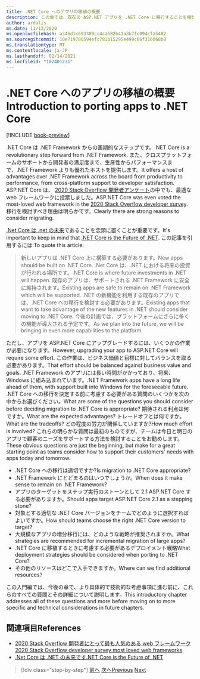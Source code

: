 ```yaml
---
title: .NET Core へのアプリの移植の概要
description: この章では、既存の ASP.NET アプリを .NET Core に移行することを検討しているチーム向けの考慮事項の一覧を示します。
author: ardalis
ms.date: 11/13/2020
ms.openlocfilehash: a346d1c693389cc4ca682b41a3b7fc094cfa5482
ms.sourcegitcommit: 10e719780594efc781b15295e499c66f316068b8
ms.translationtype: MT
ms.contentlocale: ja-JP
ms.lasthandoff: 02/14/2021
ms.locfileid: "102401231"
---
```

# <a name="introduction-to-porting-apps-to-net-core"></a><span data-ttu-id="60e18-103">.NET Core へのアプリの移植の概要</span><span class="sxs-lookup"><span data-stu-id="60e18-103">Introduction to porting apps to .NET Core</span></span>

[!INCLUDE [book-preview](../../../includes/book-preview.md)]

<span data-ttu-id="60e18-104">.NET Core は .NET Framework からの画期的なステップです。</span><span class="sxs-lookup"><span data-stu-id="60e18-104">.NET Core is a revolutionary step forward from .NET Framework.</span></span> <span data-ttu-id="60e18-105">また、クロスプラットフォームのサポートから開発者の満足度まで、生産性からパフォーマンスまで、.NET Framework よりも優れたホストを提供します。</span><span class="sxs-lookup"><span data-stu-id="60e18-105">It offers a host of advantages over .NET Framework across the board from productivity to performance, from cross-platform support to developer satisfaction.</span></span> <span data-ttu-id="60e18-106">ASP.NET Core は、 [2020 Stack Overflow 開発者アンケート](https://insights.stackoverflow.com/survey/2020#technology-most-loved-dreaded-and-wanted-web-frameworks)の中でも、最適な web フレームワークに投票しました。</span><span class="sxs-lookup"><span data-stu-id="60e18-106">ASP.NET Core was even voted the most-loved web framework in the [2020 Stack Overflow developer survey](https://insights.stackoverflow.com/survey/2020#technology-most-loved-dreaded-and-wanted-web-frameworks).</span></span> <span data-ttu-id="60e18-107">移行を検討すべき理由は明らかです。</span><span class="sxs-lookup"><span data-stu-id="60e18-107">Clearly there are strong reasons to consider migrating.</span></span>

<span data-ttu-id="60e18-108">[.Net Core は .net の未来](https://devblogs.microsoft.com/dotnet/net-core-is-the-future-of-net/)であることを念頭に置くことが重要です。</span><span class="sxs-lookup"><span data-stu-id="60e18-108">It's important to keep in mind that [.NET Core is the Future of .NET](https://devblogs.microsoft.com/dotnet/net-core-is-the-future-of-net/).</span></span> <span data-ttu-id="60e18-109">この記事を引用するには:</span><span class="sxs-lookup"><span data-stu-id="60e18-109">To quote this article:</span></span>

> <span data-ttu-id="60e18-110">新しいアプリは .NET Core 上に構築する必要があります。</span><span class="sxs-lookup"><span data-stu-id="60e18-110">New apps should be built on .NET Core.</span></span> <span data-ttu-id="60e18-111">.Net Core は、.NET における将来の投資が行われる場所です。</span><span class="sxs-lookup"><span data-stu-id="60e18-111">.NET Core is where future investments in .NET will happen.</span></span> <span data-ttu-id="60e18-112">既存のアプリは、サポートされる .NET Framework に安全に維持されます。</span><span class="sxs-lookup"><span data-stu-id="60e18-112">Existing apps are safe to remain on .NET Framework which will be supported.</span></span> <span data-ttu-id="60e18-113">.NET の新機能を利用する既存のアプリでは、.NET Core への移行を検討する必要があります。</span><span class="sxs-lookup"><span data-stu-id="60e18-113">Existing apps that want to take advantage of the new features in .NET should consider moving to .NET Core.</span></span> <span data-ttu-id="60e18-114">今後の計画では、プラットフォームにさらに多くの機能が導入される予定です。</span><span class="sxs-lookup"><span data-stu-id="60e18-114">As we plan into the future, we will be bringing in even more capabilities to the platform.</span></span>

<span data-ttu-id="60e18-115">ただし、アプリを ASP.NET Core にアップグレードするには、いくつかの作業が必要になります。</span><span class="sxs-lookup"><span data-stu-id="60e18-115">However, upgrading your app to ASP.NET Core will require some effort.</span></span> <span data-ttu-id="60e18-116">この作業は、ビジネス価値と目標に対してバランスを取る必要があります。</span><span class="sxs-lookup"><span data-stu-id="60e18-116">That effort should be balanced against business value and goals.</span></span> <span data-ttu-id="60e18-117">.NET Framework のアプリには長い時間がかかっており、将来、Windows に組み込まれています。</span><span class="sxs-lookup"><span data-stu-id="60e18-117">.NET Framework apps have a long life ahead of them, with support built into Windows for the foreseeable future.</span></span> <span data-ttu-id="60e18-118">.NET Core への移行を決定する前に考慮する必要がある質問のいくつかを次の中からお選びください。</span><span class="sxs-lookup"><span data-stu-id="60e18-118">What are some of the questions you should consider before deciding migration to .NET Core is appropriate?</span></span> <span data-ttu-id="60e18-119">期待される利点は何ですか。</span><span class="sxs-lookup"><span data-stu-id="60e18-119">What are the expected advantages?</span></span> <span data-ttu-id="60e18-120">トレードオフとは何ですか。</span><span class="sxs-lookup"><span data-stu-id="60e18-120">What are the tradeoffs?</span></span> <span data-ttu-id="60e18-121">どの程度の労力が関係していますか?</span><span class="sxs-lookup"><span data-stu-id="60e18-121">How much effort is involved?</span></span> <span data-ttu-id="60e18-122">これらの明らかな質問は最初のものですが、チームは今日と明日のアプリで顧客のニーズをサポートする方法を検討することをお勧めします。</span><span class="sxs-lookup"><span data-stu-id="60e18-122">These obvious questions are just the beginning, but make for a great starting point as teams consider how to support their customers' needs with apps today and tomorrow.</span></span>

- <span data-ttu-id="60e18-123">.NET Core への移行は適切ですか?</span><span class="sxs-lookup"><span data-stu-id="60e18-123">Is migration to .NET Core appropriate?</span></span>
- <span data-ttu-id="60e18-124">.NET Framework にとどまるのはいつでしょうか。</span><span class="sxs-lookup"><span data-stu-id="60e18-124">When does it make sense to remain on .NET Framework?</span></span>
- <span data-ttu-id="60e18-125">アプリのターゲットをステップ実行のストーンとして 2.1 ASP.NET Core する必要がありますか。</span><span class="sxs-lookup"><span data-stu-id="60e18-125">Should apps target ASP.NET Core 2.1 as a stepping stone?</span></span>
- <span data-ttu-id="60e18-126">対象とする適切な .NET Core バージョンをチームでどのように選択すればよいですか。</span><span class="sxs-lookup"><span data-stu-id="60e18-126">How should teams choose the right .NET Core version to target?</span></span>
- <span data-ttu-id="60e18-127">大規模なアプリの増分移行には、どのような戦略が推奨されますか。</span><span class="sxs-lookup"><span data-stu-id="60e18-127">What strategies are recommended for incremental migration of large apps?</span></span>
- <span data-ttu-id="60e18-128">.NET Core に移植するときに考慮する必要があるデプロイメント戦略</span><span class="sxs-lookup"><span data-stu-id="60e18-128">What deployment strategies should be considered when porting to .NET Core?</span></span>
- <span data-ttu-id="60e18-129">その他のリソースはどこで入手できますか。</span><span class="sxs-lookup"><span data-stu-id="60e18-129">Where can we find additional resources?</span></span>

<span data-ttu-id="60e18-130">この入門編では、今後の章で、より具体的で技術的な考慮事項に進む前に、これらのすべての質問とその詳細について説明します。</span><span class="sxs-lookup"><span data-stu-id="60e18-130">This introductory chapter addresses all of these questions and more before moving on to more specific and technical considerations in future chapters.</span></span>

## <a name="references"></a><span data-ttu-id="60e18-131">関連項目</span><span class="sxs-lookup"><span data-stu-id="60e18-131">References</span></span>

- [<span data-ttu-id="60e18-132">2020 Stack Overflow 開発者にとって最も人気のある web フレームワーク</span><span class="sxs-lookup"><span data-stu-id="60e18-132">2020 Stack Overflow developer survey most loved web frameworks</span></span>](https://insights.stackoverflow.com/survey/2020#technology-most-loved-dreaded-and-wanted-web-frameworks)
- [<span data-ttu-id="60e18-133">.Net Core は .NET の未来です</span><span class="sxs-lookup"><span data-stu-id="60e18-133">.NET Core is the Future of .NET</span></span>](https://devblogs.microsoft.com/dotnet/net-core-is-the-future-of-net/)

>[!div class="step-by-step"]
><span data-ttu-id="60e18-134">[前へ](index.md)
>[次へ](migration-considerations.md)</span><span class="sxs-lookup"><span data-stu-id="60e18-134">[Previous](index.md)
[Next](migration-considerations.md)</span></span>
